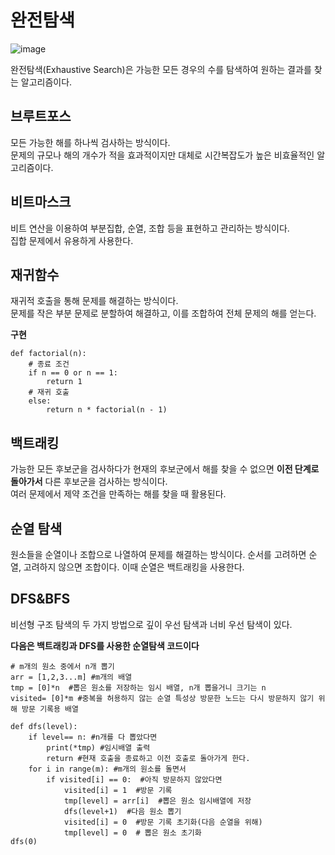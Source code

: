 # 완전탐색

![image](https://github.com/dlrkdus/CS_STUDY/assets/99721126/0a5191b8-50ae-4baa-b590-b0ea4525d61d)

완전탐색(Exhaustive Search)은 가능한 모든 경우의 수를 탐색하여 원하는 결과를 찾는 알고리즘이다.

## 브루트포스
모든 가능한 해를 하나씩 검사하는 방식이다. <br>
문제의 규모나 해의 개수가 적을 효과적이지만 대체로 시간복잡도가 높은 비효율적인 알고리즘이다.

## 비트마스크
비트 연산을 이용하여 부분집합, 순열, 조합 등을 표현하고 관리하는 방식이다.<br>
집합 문제에서 유용하게 사용한다.

## 재귀함수
재귀적 호출을 통해 문제를 해결하는 방식이다.<br>
문제를 작은 부분 문제로 분할하여 해결하고, 이를 조합하여 전체 문제의 해를 얻는다.

**구현**
```
def factorial(n):
    # 종료 조건
    if n == 0 or n == 1:
        return 1
    # 재귀 호출
    else:
        return n * factorial(n - 1)
```

## 백트래킹
가능한 모든 후보군을 검사하다가 현재의 후보군에서 해를 찾을 수 없으면 **이전 단계로 돌아가서** 다른 후보군을 검사하는 방식이다.<br>
여러 문제에서 제약 조건을 만족하는 해를 찾을 때 활용된다.

## 순열 탐색
원소들을 순열이나 조합으로 나열하여 문제를 해결하는 방식이다.
순서를 고려하면 순열, 고려하지 않으면 조합이다. 이때 순열은 백트래킹을 사용한다.

## DFS&BFS
비선형 구조 탐색의 두 가지 방법으로 깊이 우선 탐색과 너비 우선 탐색이 있다. 

**다음은 백트래킹과 DFS를 사용한 순열탐색 코드이다**

```
# m개의 원소 중에서 n개 뽑기 
arr = [1,2,3...m] #m개의 배열
tmp = [0]*n  #뽑은 원소를 저장하는 임시 배열, n개 뽑을거니 크기는 n
visited= [0]*m #중복을 허용하지 않는 순열 특성상 방문한 노드는 다시 방문하지 않기 위해 방문 기록용 배열

def dfs(level):
    if level== n: #n개를 다 뽑았다면
        print(*tmp) #임시배열 출력
        return #현재 호출을 종료하고 이전 호출로 돌아가게 한다. 
    for i in range(m): #m개의 원소를 돌면서
        if visited[i] == 0:  #아직 방문하지 않았다면
            visited[i] = 1  #방문 기록
            tmp[level] = arr[i]  #뽑은 원소 임시배열에 저장
            dfs(level+1)  #다음 원소 뽑기
            visited[i] = 0  #방문 기록 초기화(다음 순열을 위해)
            tmp[level] = 0  # 뽑은 원소 초기화
dfs(0)

```
